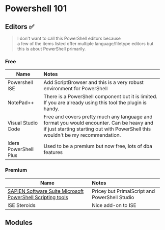 # Powershell 101
## Editors :white_check_mark:
> I don't want to call this PowerShell editors because  
> a few of the items listed offer multiple language/filetype editors
> but this is about PowerShell primarily.

### Free
**Name** | **Notes** |
| ------------- | :-------------| 
Powershell ISE | Add ScriptBrowser and this is a very robust environment for PowerShell  |
NotePad++ | There is a PowerShell component but it is limited. If you are already using this tool the plugin is handy. |
Visual Studio Code | Free and covers pretty much any language and format you would encounter. Can be heavy and if just starting starting out with PowerShell this wouldn't be my recommendation.|
| Idera PowerShell Plus | Used to be a premium but now free, lots of dba features |


### Premium
**Name** | **Notes** |
| ------------- | :------------- | 
| [SAPIEN Software Suite  Microsoft PowerShell Scripting tools](https://www.sapien.com/software/sapien_software_suite) | Pricey but PrimalScript and PowerShell Studio |
| ISE Steroids | Nice add-on to ISE |


## Modules


